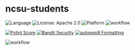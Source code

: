 # ncsu-students

![Language](https://img.shields.io/badge/language-python-blue)
![License: Apache 2.0](https://img.shields.io/badge/License-MIT-red.svg)
![Platform](https://img.shields.io/badge/platform-linux-lightgrey)
![workflow](https://github.com/se-hw1/ncsu-students/actions/workflows/pytesthw1.yml/badge.svg)

[![Pylint Score](https://img.shields.io/badge/pylint-10.00/10-brightgreen)](https://github.com/se-hw1/ncsu-students/actions/workflows/pytesthw2.yml)
[![Bandit Security](https://img.shields.io/badge/bandit-safe-brightgreen)](https://github.com/se-hw1/ncsu-students/actions/workflows/pytesthw2.yml)
[![autopep8 Formatting](https://img.shields.io/badge/autopep8-formatted-brightgreen)](https://github.com/se-hw1/ncsu-students/actions/workflows/pytesthw2.yml)


![workflow](https://github.com/se-hw1/ncsu-students/actions/workflows/pytesthw2.yml/badge.svg)



 
